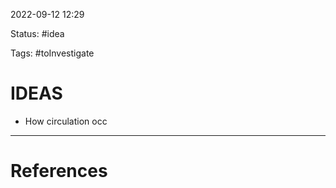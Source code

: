  2022-09-12  12:29

Status: #idea 

Tags: #toInvestigate

# IDEAS
* How circulation occ







---
# References

